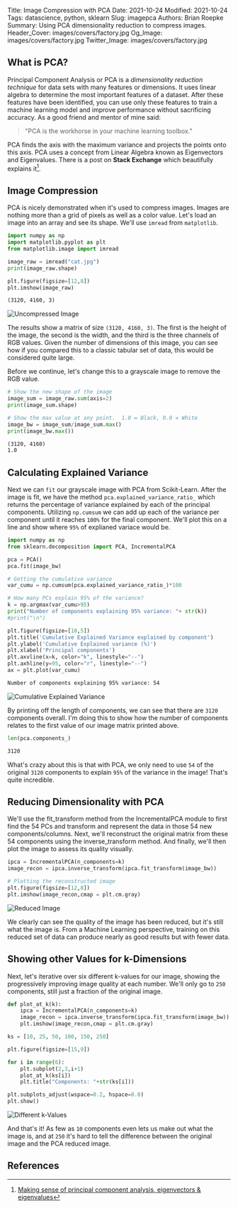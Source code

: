 Title: Image Compression with PCA
Date: 2021-10-24
Modified: 2021-10-24
Tags: datascience, python, sklearn
Slug: imagepca
Authors: Brian Roepke
Summary: Using PCA dimensionality reduction to compress images.
Header_Cover: images/covers/factory.jpg
Og_Image: images/covers/factory.jpg
Twitter_Image: images/covers/factory.jpg

## What is PCA?

Principal Component Analysis or PCA is a *dimensionality reduction technique* for data sets with many features or dimensions.  It uses linear algebra to determine the most important features of a dataset.  After these features have been identified, you can use only these features to train a machine learning model and improve performance without sacrificing accuracy.  As a good friend and mentor of mine said:


>"PCA is the workhorse in your machine learning toolbox."

PCA finds the axis with the maximum variance and projects the points onto this axis.  PCA uses a concept from Linear Algebra known as Eigenvectors and Eigenvalues.  There is a post on **Stack Exchange** which beautifully explains it[^LA].

## Image Compression

PCA is nicely demonstrated when it's used to compress images.  Images are nothing more than a grid of pixels as well as a color value.  Let's load an image into an array and see its shape.  We'll use `imread` from `matplotlib`.

```python
import numpy as np
import matplotlib.pyplot as plt
from matplotlib.image import imread

image_raw = imread("cat.jpg")
print(image_raw.shape)

plt.figure(figsize=[12,8])
plt.imshow(image_raw)
```

```html
(3120, 4160, 3)
```
![Uncompressed Image]({static}../../images/posts/pca_1.png)  

The results show a matrix of size `(3120, 4160, 3)`.  The first is the height of the image, the second is the width, and the third is the three channels of RGB values.  Given the number of dimensions of this image, you can see how if you compared this to a classic tabular set of data, this would be considered quite large.

Before we continue, let's change this to a grayscale image to remove the RGB value.

```python
# Show the new shape of the image
image_sum = image_raw.sum(axis=2)
print(image_sum.shape)

# Show the max value at any point.  1.0 = Black, 0.0 = White
image_bw = image_sum/image_sum.max()
print(image_bw.max())
```

```html
(3120, 4160)
1.0
```

## Calculating Explained Variance

Next we can `fit` our grayscale image with PCA from Scikit-Learn.  After the image is fit, we have the method `pca.explained_variance_ratio_` which returns the percentage of variance explained by each of the principal components.  Utilizing `np.cumsum` we can add up each of the variance per component until it reaches `100%` for the final component.  We'll plot this on a line and show where `95%` of explianed variace would be.

```python
import numpy as np
from sklearn.decomposition import PCA, IncrementalPCA

pca = PCA()
pca.fit(image_bw)

# Getting the cumulative variance
var_cumu = np.cumsum(pca.explained_variance_ratio_)*100

# How many PCs explain 95% of the variance?
k = np.argmax(var_cumu>95)
print("Number of components explaining 95% variance: "+ str(k))
#print("\n")

plt.figure(figsize=[10,5])
plt.title('Cumulative Explained Variance explained by component')
plt.ylabel('Cumulative Explained variance (%)')
plt.xlabel('Principal components')
plt.axvline(x=k, color="k", linestyle="--")
plt.axhline(y=95, color="r", linestyle="--")
ax = plt.plot(var_cumu)
```
```html
Number of components explaining 95% variance: 54
```
![Cumulative Explained Variance]({static}../../images/posts/pca_2.png)  


By printing off the length of components, we can see that there are `3120` components overall.  I'm doing this to show how the number of components relates to the first value of our image matrix printed above. 

```python
len(pca.components_)
```
```html
3120
```

What's crazy about this is that with PCA, we only need to use `54` of the original `3120` components to explain `95%` of the variance in the image! That's quite incredible. 

## Reducing Dimensionality with PCA

We'll use the fit_transform method from the IncrementalPCA module to first find the 54 PCs and transform and represent the data in those 54 new components/columns.  Next, we'll reconstruct the original matrix from these 54 components using the inverse_transform method. And finally, we'll then plot the image to assess its quality visually.

```python
ipca = IncrementalPCA(n_components=k)
image_recon = ipca.inverse_transform(ipca.fit_transform(image_bw))

# Plotting the reconstructed image
plt.figure(figsize=[12,8])
plt.imshow(image_recon,cmap = plt.cm.gray)
```

![Reduced Image]({static}../../images/posts/pca_3.png)

We clearly can see the quality of the image has been reduced, but it's still what the image is.  From a Machine Learning perspective, training on this reduced set of data can produce nearly as good results but with fewer data.

## Showing other Values for k-Dimensions

Next, let's iterative over six different k-values for our image, showing the progressively improving image quality at each number.  We'll only go to `250` components, still just a fraction of the original image.

```python
def plot_at_k(k):
    ipca = IncrementalPCA(n_components=k)
    image_recon = ipca.inverse_transform(ipca.fit_transform(image_bw))
    plt.imshow(image_recon,cmap = plt.cm.gray)

ks = [10, 25, 50, 100, 150, 250]

plt.figure(figsize=[15,9])

for i in range(6):
    plt.subplot(2,3,i+1)
    plot_at_k(ks[i])
    plt.title("Components: "+str(ks[i]))

plt.subplots_adjust(wspace=0.2, hspace=0.0)
plt.show()
```
![Different k-Values]({static}../../images/posts/pca_4.png)

And that's it! As few as `10` components even lets us make out what the image is, and at `250` it's hard to tell the difference between the original image and the PCA reduced image. 
## References

[^LA]: [Making sense of principal component analysis, eigenvectors & eigenvalues](https://stats.stackexchange.com/questions/2691/making-sense-of-principal-component-analysis-eigenvectors-eigenvalues/140579)
[^PCA]: [Introduction to PCA: Image Compression example](https://www.kaggle.com/mirzarahim/introduction-to-pca-image-compression-example)